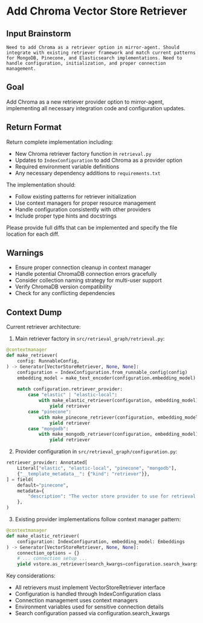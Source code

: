 # Add Chroma Vector Store Retriever

## Input Brainstorm
```
Need to add Chroma as a retriever option in mirror-agent. Should integrate with existing retriever framework and match current patterns for MongoDB, Pinecone, and Elasticsearch implementations. Need to handle configuration, initialization, and proper connection management.
```

## Goal
Add Chroma as a new retriever provider option to mirror-agent, implementing all necessary integration code and configuration updates.

## Return Format
Return complete implementation including:
- New Chroma retriever factory function in `retrieval.py`
- Updates to `IndexConfiguration` to add Chroma as a provider option
- Required environment variable definitions
- Any necessary dependency additions to `requirements.txt`

The implementation should:
- Follow existing patterns for retriever initialization
- Use context managers for proper resource management
- Handle configuration consistently with other providers
- Include proper type hints and docstrings

Please provide full diffs that can be implemented and specify the file location for each diff.

## Warnings
- Ensure proper connection cleanup in context manager
- Handle potential ChromaDB connection errors gracefully
- Consider collection naming strategy for multi-user support
- Verify ChromaDB version compatibility
- Check for any conflicting dependencies

## Context Dump

Current retriever architecture:
1. Main retriever factory in `src/retrieval_graph/retrieval.py`:
```python
@contextmanager
def make_retriever(
    config: RunnableConfig,
) -> Generator[VectorStoreRetriever, None, None]:
    configuration = IndexConfiguration.from_runnable_config(config)
    embedding_model = make_text_encoder(configuration.embedding_model)
    
    match configuration.retriever_provider:
        case "elastic" | "elastic-local":
            with make_elastic_retriever(configuration, embedding_model) as retriever:
                yield retriever
        case "pinecone":
            with make_pinecone_retriever(configuration, embedding_model) as retriever:
                yield retriever
        case "mongodb":
            with make_mongodb_retriever(configuration, embedding_model) as retriever:
                yield retriever
```

2. Provider configuration in `src/retrieval_graph/configuration.py`:
```python
retriever_provider: Annotated[
    Literal["elastic", "elastic-local", "pinecone", "mongodb"],
    {"__template_metadata__": {"kind": "retriever"}},
] = field(
    default="pinecone",
    metadata={
        "description": "The vector store provider to use for retrieval."
    },
)
```

3. Existing provider implementations follow context manager pattern:
```python
@contextmanager
def make_elastic_retriever(
    configuration: IndexConfiguration, embedding_model: Embeddings
) -> Generator[VectorStoreRetriever, None, None]:
    connection_options = {}
    # ... connection setup ...
    yield vstore.as_retriever(search_kwargs=configuration.search_kwargs)
```

Key considerations:
- All retrievers must implement VectorStoreRetriever interface
- Configuration is handled through IndexConfiguration class
- Connection management uses context managers
- Environment variables used for sensitive connection details
- Search configuration passed via configuration.search_kwargs
